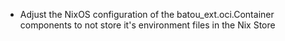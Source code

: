 - Adjust the NixOS configuration of the batou_ext.oci.Container components to not store it's environment files in the Nix Store
